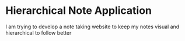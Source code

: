 # Hierarchical Note Application
I am trying to develop a note taking website to keep my notes visual and hierarchical to follow better 